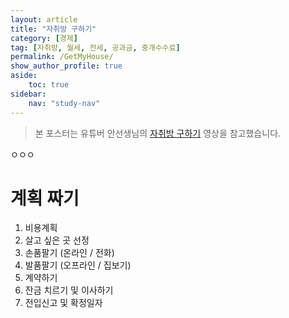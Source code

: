 ```yaml
---
layout: article
title: "자취방 구하기"
category: [경제]
tag: [자취방, 월세, 전세, 공과금, 중개수수료]
permalink: /GetMyHouse/
show_author_profile: true
aside:
    toc: true
sidebar:
    nav: "study-nav"
---
```


> 본 포스터는 유튜버 안선생님의 [자취방 구하기](https://www.youtube.com/playlist?list=PLh7-Uc1zas1zWe5L04N5WbH6Pl4DiQEfO) 영상을 참고했습니다.

ㅇㅇㅇ

# 계획 짜기

1. 비용계획
2. 살고 싶은 곳 선정
3. 손품팔기 (온라인 / 전화)
4. 발품팔기 (오프라인 / 집보기)
5. 계약하기
6. 잔금 치르기 및 이사하기
7. 전입신고 및 확정일자